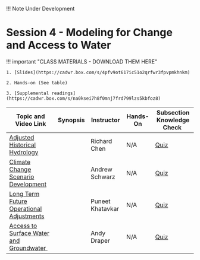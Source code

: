 !!! Note
    Under Development

# Session 4 - Modeling for Change and Access to Water

!!! important "CLASS MATERIALS - DOWNLOAD THEM HERE"
   
    1. [Slides](https://cadwr.box.com/s/4pfv9ot617ic51o2qrfwr3fpvpmkhnkm)

    2. Hands-on (See table)

    3. [Supplemental readings](https://cadwr.box.com/s/na0ksei7h8f0mnj7frd799lzs5kbfoz8)


| Topic and Video Link | Synopsis | Instructor |Hands-On | Subsection Knowledge Check  | 
| --- | --- | --- | --- | --- |
| [Adjusted Historical Hydrology]()  |   | Richard Chen | N/A | [Quiz]() |
| [Climate Change Scenario Development]()  |   | Andrew Schwarz | N/A | [Quiz]() |
| [Long Term Future Operational Adjustments]()  |   | Puneet Khatavkar | N/A | [Quiz]() |
| [Access to Surface Water and Groundwater ]()  |   | Andy Draper | N/A | [Quiz]() |


